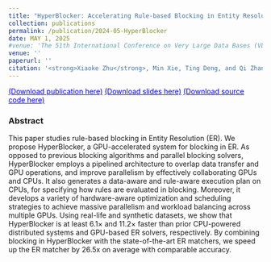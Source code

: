 ```yaml
---
title: "HyperBlocker: Accelerating Rule-based Blocking in Entity Resolution using GPUs"
collection: publications
permalink: /publication/2024-05-HyperBlocker
date: MAY 1, 2025
#venue: 'The 51th International Conference on Very Large Data Bases (VLDB), 2025.'
venue: ''
paperurl: ''
citation: '<strong>Xiaoke Zhu</strong>, Min Xie, Ting Deng, and Qi Zhang. 2025. HyperBlocker: Accelerating Rule-based Blocking in Entity Resolution using GPUs.'
---
```

[<font color='#0000FF'>(Download publication here)</font>](https://hsiaoko.github.io/files/paper/HyperBlocker_full_paper.pdf)
[<font color='#0000FF'>(Download slides here)</font>]()
[<font color='#0000FF'>(Download source code here)</font>](https://github.com/SICS-Fundamental-Research-Center/HyperBlocker)

### Abstract

This paper studies rule-based blocking in Entity Resolution (ER). We propose HyperBlocker, a GPU-accelerated system for blocking in ER. As opposed to previous blocking algorithms and parallel blocking solvers, HyperBlocker employs a pipelined architecture to overlap data transfer and GPU operations, and improve parallelism by effectively collaborating GPUs and CPUs. It also generates a data-aware and rule-aware execution plan on CPUs, for specifying how rules are evaluated in blocking. Moreover, it develops a variety of hardware-aware optimization and scheduling strategies to achieve massive parallelism and workload balancing across multiple GPUs. Using real-life and synthetic datasets, we show that HyperBlocker is at least 6.1× and 11.2× faster than prior CPU-powered distributed systems and GPU-based ER solvers, respectively. By combining blocking in HyperBlocker with the state-of-the-art ER matchers, we speed up the ER matcher by 26.5x on average with comparable accuracy.